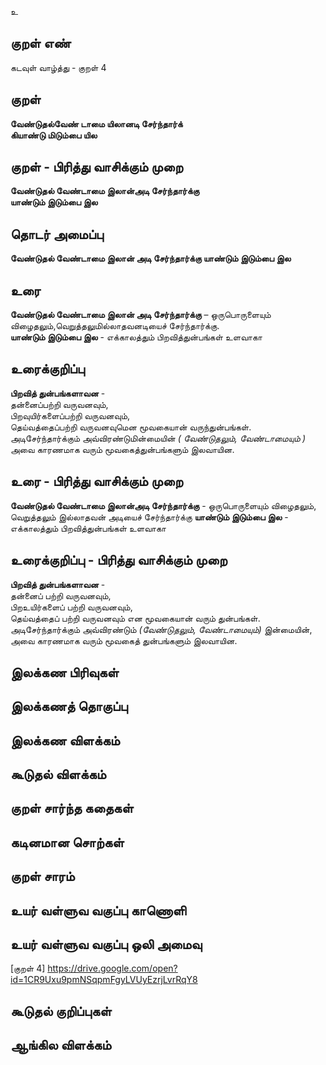 உ

## குறள் எண்
கடவுள் வாழ்த்து - குறள்  4

## குறள் 
**வேண்டுதல்வேண் டாமை யிலானடி சேர்ந்தார்க்  
கியாண்டு மிடும்பை யில**


## குறள் - பிரித்து வாசிக்கும் முறை
**வேண்டுதல் வேண்டாமை இலான்அடி சேர்ந்தார்க்கு  
யாண்டும் இடும்பை இல**


## தொடர் அமைப்பு
**வேண்டுதல் வேண்டாமை இலான் அடி சேர்ந்தார்க்கு யாண்டும் இடும்பை இல**

## உரை
**வேண்டுதல் வேண்டாமை இலான் அடி சேர்ந்தார்க்கு** – ஒருபொருளையும் விழைதலும்,வெறுத்தலுமில்லாதவனடியைச் சேர்ந்தார்க்கு.  
**யாண்டும் இடும்பை இல** - எக்காலத்தும் பிறவித்துன்பங்கள் உளவாகா


## உரைக்குறிப்பு
**பிறவித் துன்பங்களாவன** -  
தன்னைப்பற்றி வருவனவும்,  
பிறவுயிர்களைப்பற்றி வருவனவும்,  
தெய்வத்தைப்பற்றி வருவனவுமென மூவகையான் வருந்துன்பங்கள்.  
அடிசேர்ந்தார்க்கும் அவ்விரண்டுமின்மையின் _( வேண்டுதலும், வேண்டாமையும் )_ அவை காரணமாக வரும் மூவகைத்துன்பங்களும் இலவாயின.


## உரை - பிரித்து வாசிக்கும் முறை
**வேண்டுதல் வேண்டாமை இலான்அடி சேர்ந்தார்க்கு** - ஒருபொருளையும் விழைதலும், வெறுத்தலும் இல்லாதவன் அடியைச் சேர்ந்தார்க்கு 
**யாண்டும் இடும்பை இல** - எக்காலத்தும் பிறவித்துன்பங்கள் உளவாகா


## உரைக்குறிப்பு - பிரித்து வாசிக்கும் முறை
**பிறவித் துன்பங்களாவன** -  
தன்னைப் பற்றி வருவனவும்,  
பிறஉயிர்களைப் பற்றி வருவனவும்,   
தெய்வத்தைப் பற்றி வருவனவும் என மூவகையான் வரும் துன்பங்கள்.  
அடிசேர்ந்தார்க்கும் அவ்விரண்டும் _(வேண்டுதலும், வேண்டாமையும்)_ இன்மையின், அவை காரணமாக வரும் மூவகைத் துன்பங்களும் இலவாயின.


## இலக்கண பிரிவுகள் 


## இலக்கணத் தொகுப்பு 


## இலக்கண விளக்கம்


## கூடுதல் விளக்கம்


## குறள் சார்ந்த கதைகள் 


## கடினமான சொற்கள்


## குறள் சாரம் 


## உயர் வள்ளுவ வகுப்பு காணொளி


## உயர் வள்ளுவ வகுப்பு ஒலி அமைவு 
[குறள் 4] https://drive.google.com/open?id=1CR9Uxu9pmNSqpmFgyLVUyEzrjLvrRqY8

## கூடுதல் குறிப்புகள்


## ஆங்கில விளக்கம்

